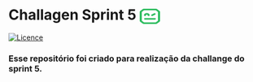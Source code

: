 # Challagen Sprint 5 <img align="center" height="30" width="40" src="https://raw.githubusercontent.com/CleoCordeiro/Asserts/main/Asserts/robot-framework.svg" />
[![Licence](https://img.shields.io/github/license/Ileriayo/markdown-badges?style=for-the-badge)](./LICENSE)

### Esse repositório foi criado para realização da challange do sprint 5.

<img src="https://raw.githubusercontent.com/CleoCordeiro/Asserts/main/Asserts/dacing.gif" alt="">
<!-- ### Ele conte duas listas de exercícios desenvolvidos em python:


### Exercícios dia 5:
Contem 12 exercícios de raciocínio lógico.


### Exercícios dia 7:
Contem 16 exercícios de  manipulação de arquivos nos formatos json e csv.

## instalação

```bash
pip install -r requirements.txt
```

## Uso
Os exercícios podem ser executados de duas formas

```bash
# Primeira forma menu interativo 
# Execute o arquivo main que vai abrir o menu para seleção de exercíos.
# O menu deve ser selecionado usando as setas do teclado, apertando enter entra no menu selecionado.
python main.py
```
![](assets/2022-06-07-22-40-58.gif)


```bash
# Segunda forma execução direta do exercício
# Execute o exercício desejado, exemplo:
python Exercicios_Dia_5/Exercicio_1.py
``` -->
## Autor
Cléo Maia Cordeiro

https://www.linkedin.com/in/cleocordeiro/

